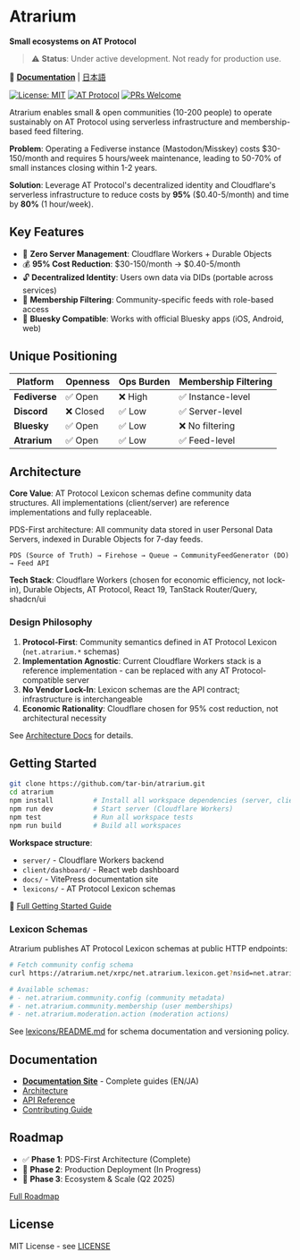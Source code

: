 # Atrarium

**Small ecosystems on AT Protocol**

> ⚠️ **Status**: Under active development. Not ready for production use.

📖 **[Documentation](https://docs.atrarium.net)** | [日本語](https://docs.atrarium.net/ja/)

[![License: MIT](https://img.shields.io/badge/License-MIT-yellow.svg)](https://opensource.org/licenses/MIT)
[![AT Protocol](https://img.shields.io/badge/AT%20Protocol-Compatible-blue)](https://atproto.com/)
[![PRs Welcome](https://img.shields.io/badge/PRs-welcome-brightgreen.svg)](http://makeapullrequest.com)

Atrarium enables small & open communities (10-200 people) to operate sustainably on AT Protocol using serverless infrastructure and membership-based feed filtering.

**Problem**: Operating a Fediverse instance (Mastodon/Misskey) costs $30-150/month and requires 5 hours/week maintenance, leading to 50-70% of small instances closing within 1-2 years.

**Solution**: Leverage AT Protocol's decentralized identity and Cloudflare's serverless infrastructure to reduce costs by **95%** ($0.40-5/month) and time by **80%** (1 hour/week).

## Key Features

- 🌱 **Zero Server Management**: Cloudflare Workers + Durable Objects
- 💰 **95% Cost Reduction**: $30-150/month → $0.40-5/month
- 🔓 **Decentralized Identity**: Users own data via DIDs (portable across services)
- 🎯 **Membership Filtering**: Community-specific feeds with role-based access
- 📱 **Bluesky Compatible**: Works with official Bluesky apps (iOS, Android, web)

## Unique Positioning

| Platform | Openness | Ops Burden | Membership Filtering |
|----------|----------|------------|----------------------|
| **Fediverse** | ✅ Open | ❌ High | ✅ Instance-level |
| **Discord** | ❌ Closed | ✅ Low | ✅ Server-level |
| **Bluesky** | ✅ Open | ✅ Low | ❌ No filtering |
| **Atrarium** | ✅ Open | ✅ Low | ✅ Feed-level |

## Architecture

**Core Value**: AT Protocol Lexicon schemas define community data structures. All implementations (client/server) are reference implementations and fully replaceable.

PDS-First architecture: All community data stored in user Personal Data Servers, indexed in Durable Objects for 7-day feeds.

```
PDS (Source of Truth) → Firehose → Queue → CommunityFeedGenerator (DO) → Feed API
```

**Tech Stack**: Cloudflare Workers (chosen for economic efficiency, not lock-in), Durable Objects, AT Protocol, React 19, TanStack Router/Query, shadcn/ui

### Design Philosophy

1. **Protocol-First**: Community semantics defined in AT Protocol Lexicon (`net.atrarium.*` schemas)
2. **Implementation Agnostic**: Current Cloudflare Workers stack is a reference implementation - can be replaced with any AT Protocol-compatible server
3. **No Vendor Lock-In**: Lexicon schemas are the API contract; infrastructure is interchangeable
4. **Economic Rationality**: Cloudflare chosen for 95% cost reduction, not architectural necessity

See [Architecture Docs](https://docs.atrarium.net/architecture/) for details.

## Getting Started

```bash
git clone https://github.com/tar-bin/atrarium.git
cd atrarium
npm install          # Install all workspace dependencies (server, client, docs)
npm run dev          # Start server (Cloudflare Workers)
npm test             # Run all workspace tests
npm run build        # Build all workspaces
```

**Workspace structure**:
- `server/` - Cloudflare Workers backend
- `client/dashboard/` - React web dashboard
- `docs/` - VitePress documentation site
- `lexicons/` - AT Protocol Lexicon schemas

📖 [Full Getting Started Guide](https://docs.atrarium.net/guide/getting-started.html)

### Lexicon Schemas

Atrarium publishes AT Protocol Lexicon schemas at public HTTP endpoints:

```bash
# Fetch community config schema
curl https://atrarium.net/xrpc/net.atrarium.lexicon.get?nsid=net.atrarium.community.config

# Available schemas:
# - net.atrarium.community.config (community metadata)
# - net.atrarium.community.membership (user memberships)
# - net.atrarium.moderation.action (moderation actions)
```

See [lexicons/README.md](lexicons/README.md) for schema documentation and versioning policy.

## Documentation

- **[Documentation Site](https://docs.atrarium.net)** - Complete guides (EN/JA)
- [Architecture](https://docs.atrarium.net/architecture/)
- [API Reference](https://docs.atrarium.net/reference/api.html)
- [Contributing Guide](https://docs.atrarium.net/guide/contributing.html)

## Roadmap

- ✅ **Phase 1**: PDS-First Architecture (Complete)
- 🚧 **Phase 2**: Production Deployment (In Progress)
- 📅 **Phase 3**: Ecosystem & Scale (Q2 2025)

[Full Roadmap](https://docs.atrarium.net/guide/roadmap.html)

## License

MIT License - see [LICENSE](LICENSE)